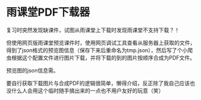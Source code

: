 # 雨课堂PDF下载器

复习时突然发现缺课件，试图从雨课堂上下载时发现雨课堂不支持下载？！

但使用网页版雨课堂预览课件时，使用网页调试工具查看从服务器上获取的文件，得到了json格式的预览图信息（保存下来后重命名为tmp.json），然后写了个小爬虫根据这个配置文件进行图片下载，并将下载的到的图片按顺序合成为PDF文件。

预览图的json信息需。

要自行获取下载图片与合成PDF的逻辑很简单，懒得介绍，反正除了我自己应该也没什么人会用这个临时随手搞出来的一点也不用户友好的玩意（笑）